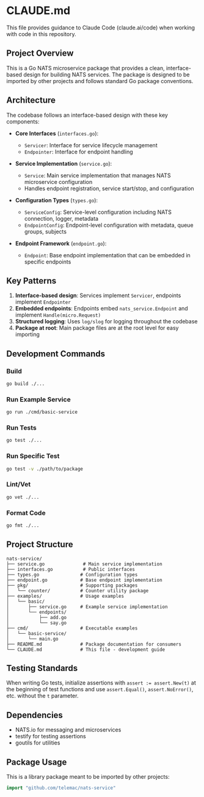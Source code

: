 # CLAUDE.md

This file provides guidance to Claude Code (claude.ai/code) when working with code in this repository.

## Project Overview

This is a Go NATS microservice package that provides a clean, interface-based design for building NATS services. The package is designed to be imported by other projects and follows standard Go package conventions.

## Architecture

The codebase follows an interface-based design with these key components:

- **Core Interfaces** (`interfaces.go`):
  - `Servicer`: Interface for service lifecycle management
  - `Endpointer`: Interface for endpoint handling

- **Service Implementation** (`service.go`):
  - `Service`: Main service implementation that manages NATS microservice configuration
  - Handles endpoint registration, service start/stop, and configuration

- **Configuration Types** (`types.go`):
  - `ServiceConfig`: Service-level configuration including NATS connection, logger, metadata
  - `EndpointConfig`: Endpoint-level configuration with metadata, queue groups, subjects

- **Endpoint Framework** (`endpoint.go`):
  - `Endpoint`: Base endpoint implementation that can be embedded in specific endpoints

## Key Patterns

1. **Interface-based design**: Services implement `Servicer`, endpoints implement `Endpointer`
2. **Embedded endpoints**: Endpoints embed `nats_service.Endpoint` and implement `Handle(micro.Request)`
3. **Structured logging**: Uses `log/slog` for logging throughout the codebase
4. **Package at root**: Main package files are at the root level for easy importing

## Development Commands

### Build
```bash
go build ./...
```

### Run Example Service
```bash
go run ./cmd/basic-service
```

### Run Tests
```bash
go test ./...
```

### Run Specific Test
```bash
go test -v ./path/to/package
```

### Lint/Vet
```bash
go vet ./...
```

### Format Code
```bash
go fmt ./...
```

## Project Structure

```
nats-service/
├── service.go              # Main service implementation
├── interfaces.go           # Public interfaces
├── types.go               # Configuration types
├── endpoint.go            # Base endpoint implementation
├── pkg/                   # Supporting packages
│   └── counter/           # Counter utility package
├── examples/              # Usage examples
│   └── basic/
│       ├── service.go     # Example service implementation
│       └── endpoints/
│           ├── add.go
│           └── say.go
├── cmd/                   # Executable examples
│   └── basic-service/
│       └── main.go
├── README.md              # Package documentation for consumers
└── CLAUDE.md              # This file - development guide
```

## Testing Standards

When writing Go tests, initialize assertions with `assert := assert.New(t)` at the beginning of test functions and use `assert.Equal()`, `assert.NoError()`, etc. without the `t` parameter.

## Dependencies

- NATS.io for messaging and microservices
- testify for testing assertions
- goutils for utilities

## Package Usage

This is a library package meant to be imported by other projects:
```go
import "github.com/telemac/nats-service"
```